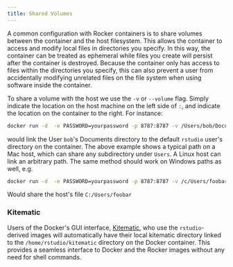 ```yaml
---
title: Shared Volumes
---
```


A common configuration with Rocker containers is to share volumes between the container and the host filesystem.  This allows the container to access and modify local files in directories you specify.  In this way, the container can be treated as ephemeral while files you create will persist after the container is destroyed. Because the container only has access to files within the directories you specify, this can also prevent a user from accidentally modifying unrelated files on the file system when using software inside the container. 

To share a volume with the host we use the `-v` or `--volume` flag. Simply indicate the location on the host machine on the left side of `:`, and indicate the location on the container to the right.  For instance:

```bash
docker run -d  -e PASSWORD=yourpassword -p 8787:8787 -v /Users/bob/Documents:/home/rstudio/Documents rocker/rstudio
```

would link the User `bob`'s Documents directory to the default `rstudio` user's directory on the container.  The above example shows a typical path on a Mac host, which can share any subdirectory under `Users`.  A Linux host can link an arbitrary path.  The same method should work on Windows paths as well, e.g. 

```bash
docker run -d  -e PASSWORD=yourpassword -p 8787:8787 -v /c/Users/foobar:/home/rstudio/foobar rocker/rstudio
```

Would share the host's file `C:/Users/foobar`

### Kitematic


Users of the Docker's GUI interface, [Kitematic](https://kitematic.com), who use the
`rstudio`-derived images will automatically have their local kitematic
directory linked to the `/home/rstudio/kitematic` directory on the
Docker container.  This provides a seamless interface to Docker and the Rocker
images without any need for shell commands.

